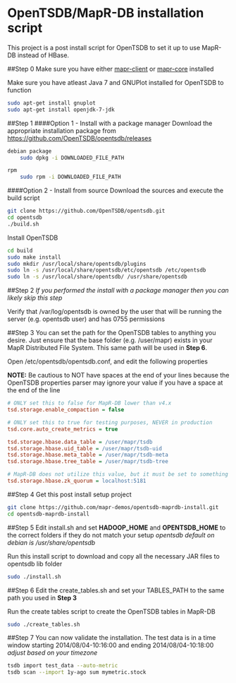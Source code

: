 OpenTSDB/MapR-DB installation script
====================================

This project is a post install script for OpenTSDB to set it up to use MapR-DB instead of HBase.

##Step 0
Make sure you have either [mapr-client](http://doc.mapr.com/display/MapR/Installing+MapR+Software) or [mapr-core](http://doc.mapr.com/display/MapR/Installing+MapR+Software) installed

Make sure you have atleast Java 7 and GNUPlot installed for OpenTSDB to function
```sh
sudo apt-get install gnuplot
sudo apt-get install openjdk-7-jdk
```

##Step 1
####Option 1 - Install with a package manager
Download the appropriate installation package from https://github.com/OpenTSDB/opentsdb/releases
```sh
debian package
	sudo dpkg -i DOWNLOADED_FILE_PATH

rpm
	sudo rpm -i DOWNLOADED_FILE_PATH
```

####Option 2 - Install from source
Download the sources and execute the build script
```sh
git clone https://github.com/OpenTSDB/opentsdb.git
cd opentsdb
./build.sh
```

Install OpenTSDB
```sh
cd build
sudo make install
sudo mkdir /usr/local/share/opentsdb/plugins
sudo ln -s /usr/local/share/opentsdb/etc/opentsdb /etc/opentsdb
sudo ln -s /usr/local/share/opentsdb/ /usr/share/opentsdb
```

##Step 2
*If you performed the install with a package manager then you can likely skip this step*

Verify that /var/log/opentsdb is owned by the user that will be running the server (e.g. opentsdb user) and has 0755 permissions

##Step 3
You can set the path for the OpenTSDB tables to anything you desire. Just ensure that the base folder (e.g. /user/mapr) exists in your MapR Distributed File System. This same path will be used in __Step 6__.

Open /etc/opentsdb/opentsdb.conf, and edit the following properties

__NOTE:__ Be cautious to NOT have spaces at the end of your lines because the OpenTSDB properties parser may ignore your value if you have a space at the end of the line 
```ini
# ONLY set this to false for MapR-DB lower than v4.x
tsd.storage.enable_compaction = false

# ONLY set this to true for testing purposes, NEVER in production
tsd.core.auto_create_metrics = true

tsd.storage.hbase.data_table = /user/mapr/tsdb
tsd.storage.hbase.uid_table = /user/mapr/tsdb-uid
tsd.storage.hbase.meta_table = /user/mapr/tsdb-meta
tsd.storage.hbase.tree_table = /user/mapr/tsdb-tree

# MapR-DB does not utilize this value, but it must be set to something
tsd.storage.hbase.zk_quorum = localhost:5181
```
##Step 4
Get this post install setup project
```sh
git clone https://github.com/mapr-demos/opentsdb-maprdb-install.git
cd opentsdb-maprdb-install
```

##Step 5
Edit install.sh and set __HADOOP_HOME__ and __OPENTSDB_HOME__ to the correct folders if they do not match your setup *opentsdb default on debian is /usr/share/opentsdb*

Run this install script to download and copy all the necessary JAR files to opentsdb lib folder
```sh
sudo ./install.sh
```

##Step 6
Edit the create_tables.sh and set your TABLES_PATH to the same path you used in __Step 3__

Run the create tables script to create the OpenTSDB tables in MapR-DB
```sh
sudo ./create_tables.sh
```

##Step 7
You can now validate the installation. The test data is in a time window starting 2014/08/04-10:16:00 and ending 2014/08/04-10:18:00 *adjust based on your timezone*
```sh
tsdb import test_data --auto-metric
tsdb scan --import 1y-ago sum mymetric.stock
```

